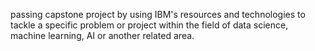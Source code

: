 passing capstone project by using IBM's resources and technologies to tackle a specific problem or project within the field of data science, machine learning, AI or another related area.

